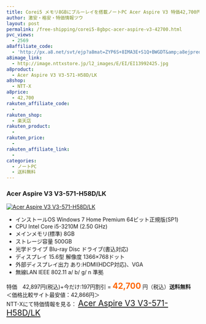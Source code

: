 ```yaml
---
title: Corei5 メモリ8GBにブルーレイを搭載ノートPC Acer Aspire V3 特価42,700円！送料無料！
author: 激安・格安・特価情報ツウ
layout: post
permalink: /free-shipping/corei5-8gbpc-acer-aspire-v3-42700.html
pvc_views:
  - 2569
a8affiliate_code:
  - 'http://px.a8.net/svt/ejp?a8mat=ZYP6S+8IMA3E+S1Q+BWGDT&amp;a8ejpredirect=http://nttxstore.jp/_II_EI13992425'
a8image_link:
  - http://image.nttxstore.jp/l2_images/E/EI/EI13992425.jpg
a8product:
  - Acer Aspire V3 V3-571-H58D/LK
a8shop:
  - NTT-X
a8price:
  - 42,700
rakuten_affiliate_code:
  - 
rakuten_shop:
  - 楽天店
rakuten_product:
  - 
rakuten_price:
  - 
rakuten_affiliate_link:
  - 
categories:
  - ノートPC
  - 送料無料
---
```

### Acer Aspire V3 V3-571-H58D/LK

<div class="img-bg2 img_L">
  <a title="Acer Aspire V3 V3-571-H58D/LK" href="http://px.a8.net/svt/ejp?a8mat=ZYP6S+8IMA3E+S1Q+BWGDT&a8ejpredirect=http://nttxstore.jp/_II_EI13992425" target="_blank"><img src="http://i0.wp.com/image.nttxstore.jp/l2_images/E/EI/EI13992425.jpg?resize=120%2C120" border="0" alt="Acer Aspire V3 V3-571-H58D/LK" style="border: 0pt none;" data-recalc-dims="1" /></a>
</div>

<!--more-->

  * インストールOS Windows 7 Home Premium 64ビット正規版(SP1)
  * CPU Intel Core i5-3210M (2.50 GHz)
  * メインメモリ(標準) 8GB
  * ストレージ容量 500GB
  * 光学ドライブ Blu-ray Disc ドライブ(書込対応)
  * ディスプレイ 15.6型 解像度 1366×768ドット
  * 外部ディスプレイ出力 あり:HDMI(HDCP対応)、VGA
  * 無線LAN IEEE 802.11 a/ b/ g/ n 準拠

特価　42,897円(税込)+今だけ:197円割引 = <span style="color: #ff6600; font-size: 150%;"><strong>42,700</strong></span> 円（税込）**送料無料**  
＜価格比較サイト最安値：42,866円＞  
NTT-Xにて特価情報を見る： <span style="font-size: 150%;"><a href="http://px.a8.net/svt/ejp?a8mat=ZYP6S+8IMA3E+S1Q+BWGDT&a8ejpredirect=http://nttxstore.jp/_II_EI13992425" target="_blank">Acer Aspire V3 V3-571-H58D/LK</a></span>